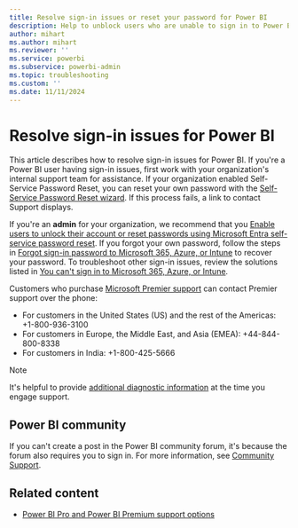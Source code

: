 ```yaml
---
title: Resolve sign-in issues or reset your password for Power BI
description: Help to unblock users who are unable to sign in to Power BI and need to reset a password or contact support.
author: mihart
ms.author: mihart
ms.reviewer: ''
ms.service: powerbi
ms.subservice: powerbi-admin
ms.topic: troubleshooting
ms.custom: ''
ms.date: 11/11/2024
---
```


# Resolve sign-in issues for Power BI

This article describes how to resolve sign-in issues for Power BI. If you're a Power BI user having sign-in issues, first work with your organization's internal support team for assistance. If your organization enabled Self-Service Password Reset, you can reset your own password with the [Self-Service Password Reset wizard](https://passwordreset.microsoftonline.com/). If this process fails, a link to contact Support displays.

If you're an **admin** for your organization, we recommend that you [Enable users to unlock their account or reset passwords using Microsoft Entra self-service password reset](/azure/active-directory/authentication/tutorial-enable-sspr). If you forgot your own password, follow the steps in [Forgot sign-in password to Microsoft 365, Azure, or Intune](/microsoft-365/troubleshoot/sign-in/forgot-sign-in-password) to recover your password. To troubleshoot other sign-in issues, review the solutions listed in [You can't sign in to Microsoft 365, Azure, or Intune](/microsoft-365/troubleshoot/sign-in/sign-in-to-office-365-azure-intune).

Customers who purchase [Microsoft Premier support](https://support.microsoft.com/premier) can contact Premier support over the phone:

* For customers in the United States (US) and the rest of the Americas: +1-800-936-3100
* For customers in Europe, the Middle East, and Asia (EMEA): +44-844-800-8338
* For customers in India: +1-800-425-5666

> [!Note]
> It's helpful to provide [additional diagnostic information](service-admin-capturing-additional-diagnostic-information-for-power-bi.md) at the time you engage support.

## Power BI community

If you can't create a post in the Power BI community forum, it's because the forum also requires you to sign in. For more information, see [Community Support](https://community.powerbi.com/t5/Community-Support/ct-p/PBI_CommunitySupport).

## Related content

* [Power BI Pro and Power BI Premium support options](service-support-options.md)
